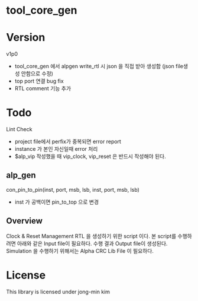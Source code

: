 # tool_core_gen

# Version
v1p0
- tool_core_gen 에서 alpgen write_rtl 시 json 을 직접 받아 생성함 (json file생성 안함으로 수정)
- top port 연결 bug fix
- RTL comment 기능 추가



# Todo
Lint Check
- project file에서 perfix가 중복되면 error report
- instance 가 본인 자신일때 error 처리
- $alp_vip 작성했을 때 vip_clock, vip_reset 은 반드시 작성해야 된다.

## alp_gen
con_pin_to_pin(inst, port, msb, lsb, inst, port, msb, lsb)
- inst 가 공백이면 pin_to_top 으로 변경

## Overview
Clock & Reset Management RTL 을 생성하기 위한 script 이다.
본 script를 수행하려면 아래와 같은 Input file이 필요하다.
수행 결과 Output file이 생성된다.
Simulation 을 수행하기 위해서는 Alpha CRC Lib File 이 필요하다.



# License
This library is licensed under jong-min kim
